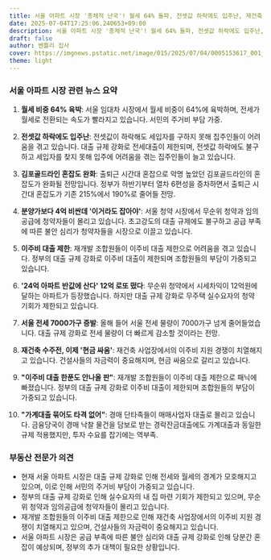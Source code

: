 ```yaml
---
title: 서울 아파트 시장 '총체적 난국'! 월세 64% 돌파, 전셋값 하락에도 입주난, 재건축 수주전 '현금 싸움'까지... 당신의 집은 안전한가요?
date: 2025-07-04T17:25:06.240653+09:00
description: 서울 아파트 시장 '총체적 난국'! 월세 64% 돌파, 전셋값 하락에도 입주난, 재건축 수주전 '현금 싸움'까지... 당신의 집은 안전한가요?
draft: false
author: 벤틀리 집사
cover: https://imgnews.pstatic.net/image/015/2025/07/04/0005153617_001_20250704135512224.jpg
theme: light
---
```


### 서울 아파트 시장 관련 뉴스 요약

1. **월세 비중 64% 육박**: 서울 임대차 시장에서 월세 비중이 64%에 육박하며, 전세가 월세로 전환되는 속도가 빨라지고 있습니다. 서민의 주거비 부담 가중.

2. **전셋값 하락에도 입주난**: 전셋값이 하락해도 세입자를 구하지 못해 집주인들이 어려움을 겪고 있습니다. 대출 규제 강화로 전세대출이 제한되며, 전셋값 하락에도 불구하고 세입자를 찾지 못해 입주에 어려움을 겪는 집주인들이 늘고 있습니다.

3. **김포골드라인 혼잡도 완화**: 출퇴근 시간대 혼잡으로 악명 높았던 김포골드라인의 혼잡도가 완화될 전망입니다. 정부가 하반기부터 열차 6편성을 증차하면서 출퇴근 시간대 혼잡도가 기존 215%에서 190%로 줄어들 전망.

4. **분양가보다 4억 비싼데 '이거라도 잡아야'**: 서울 청약 시장에서 무순위 청약과 임의공급에 청약자들이 몰리고 있습니다. 초고강도의 대출 규제에도 불구하고 공급 부족에 따른 불안 심리가 청약자들을 시장으로 이끌고 있습니다.

5. **이주비 대출 제한**: 재개발 조합원들이 이주비 대출 제한으로 어려움을 겪고 있습니다. 정부의 대출 규제 강화로 이주비 대출이 제한되며 조합원들의 부담이 가중되고 있습니다.

6. **'24억 아파트 반값에 산다' 12억 로또 떴다**: 무순위 청약에서 시세차익이 12억원에 달하는 아파트가 등장했습니다. 하지만 대출 규제 강화로 무주택 실수요자의 청약 기회가 제한되고 있습니다.

7. **서울 전세 7000가구 증발**: 올해 들어 서울 전세 물량이 7000가구 넘게 줄어들었습니다. 대출 규제 강화로 전세 물량이 더 빠르게 감소할 것이라는 전망.

8. **재건축 수주전, 이제 '현금 싸움'**: 재건축 사업장에서의 이주비 지원 경쟁이 치열해지고 있습니다. 건설사들의 자금력이 중요해지며, 현금 싸움으로 갈리고 있습니다.

9. **"이주비 대출 한푼도 안나올 판"**: 재개발 조합원들이 이주비 대출 제한으로 패닉에 빠졌습니다. 정부의 대출 규제 강화로 이주비 대출이 제한되며 조합원들의 부담이 가중되고 있습니다.

10. **"가계대출 묶어도 타격 없어"**: 경매 단타족들이 매매사업자 대출로 몰리고 있습니다. 금융당국이 경매 낙찰 물건을 담보로 받는 경락잔금대출에도 가계대출과 동일한 규제 적용했지만, 투자 수요를 잡기에는 역부족.

### 부동산 전문가 의견

- 현재 서울 아파트 시장은 대출 규제 강화로 인해 전세와 월세의 경계가 모호해지고 있으며, 이로 인해 서민의 주거비 부담이 가중되고 있습니다.
- 정부의 대출 규제 강화로 인해 실수요자의 내 집 마련 기회가 제한되고 있으며, 무순위 청약과 임의공급에 청약자들이 몰리고 있습니다.
- 재개발 조합원들의 이주비 대출 제한으로 인해 재건축 사업장에서의 이주비 지원 경쟁이 치열해지고 있으며, 건설사들의 자금력이 중요해지고 있습니다.
- 서울 아파트 시장은 공급 부족에 따른 불안 심리와 대출 규제 강화로 인해 당분간 혼잡이 예상되며, 정부의 추가 대책이 필요한 상황입니다.